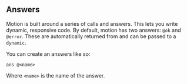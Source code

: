 ## Answers
Motion is built around a series of calls and answers. This lets you write dynamic, responsive code.
By default, motion has two answers: ```@ok``` and ```@error```.
These are automatically returned from and can be passed to a ```dynamic```.

You can create an answers like so:
```
ans @<name>
```
Where ```<name>``` is the name of the answer.
